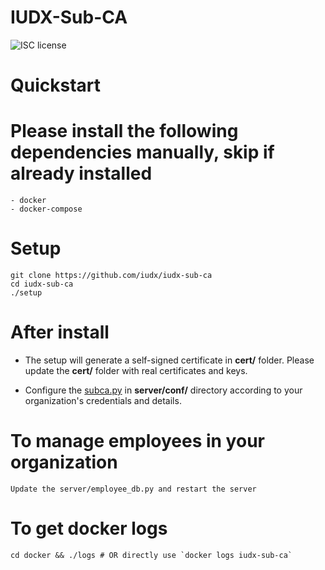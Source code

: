 # IUDX-Sub-CA

![ISC license](https://img.shields.io/badge/license-ISC-blue.svg)


Quickstart
========== 

# Please install the following dependencies manually, skip if already installed

	- docker
	- docker-compose
# Setup

	git clone https://github.com/iudx/iudx-sub-ca
	cd iudx-sub-ca
	./setup

# After install 

- The setup will generate a self-signed certificate in **cert/** folder. Please update the **cert/** folder with real certificates and keys.
 
- Configure the [subca.py](https://github.com/iudx/iudx-sub-ca/blob/master/server/conf/subca.py "subca.py") in **server/conf/** directory according to your organization's credentials and details.

# To manage employees in your organization 

	Update the server/employee_db.py and restart the server

# To get docker logs

    cd docker && ./logs # OR directly use `docker logs iudx-sub-ca`
